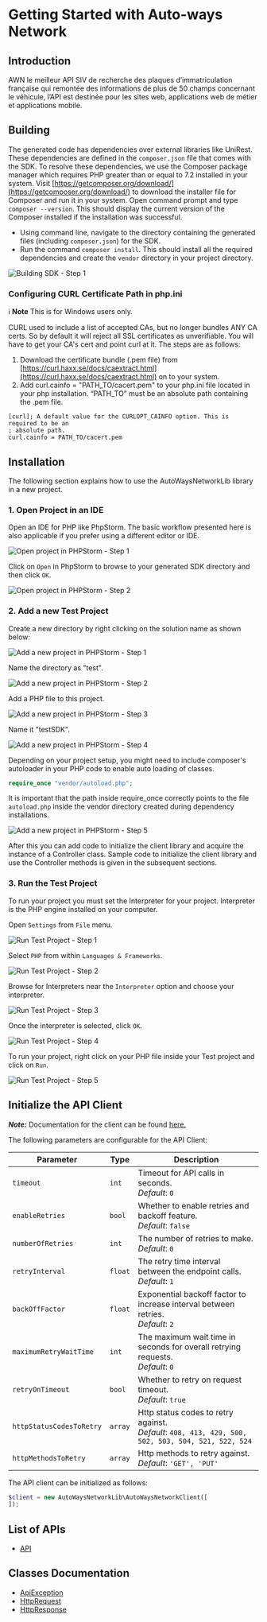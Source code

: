 
# Getting Started with Auto-ways Network

## Introduction

AWN le meilleur API SIV de recherche des plaques d’immatriculation française qui remontée des informations de plus de 50 champs concernant le véhicule, l’API est destinée pour les sites web, applications web de métier et applications mobile.

## Building

The generated code has dependencies over external libraries like UniRest. These dependencies are defined in the `composer.json` file that comes with the SDK. To resolve these dependencies, we use the Composer package manager which requires PHP greater than or equal to 7.2 installed in your system. Visit [https://getcomposer.org/download/](https://getcomposer.org/download/) to download the installer file for Composer and run it in your system. Open command prompt and type `composer --version`. This should display the current version of the Composer installed if the installation was successful.

* Using command line, navigate to the directory containing the generated files (including `composer.json`) for the SDK.
* Run the command `composer install`. This should install all the required dependencies and create the `vendor` directory in your project directory.

![Building SDK - Step 1](https://apidocs.io/illustration/php?workspaceFolder=AutoWaysNetwork&step=installDependencies)

### Configuring CURL Certificate Path in php.ini

:information_source: **Note** This is for Windows users only.

CURL used to include a list of accepted CAs, but no longer bundles ANY CA certs. So by default it will reject all SSL certificates as unverifiable. You will have to get your CA's cert and point curl at it. The steps are as follows:

1. Download the certificate bundle (.pem file) from [https://curl.haxx.se/docs/caextract.html](https://curl.haxx.se/docs/caextract.html) on to your system.
2. Add curl.cainfo = "PATH_TO/cacert.pem" to your php.ini file located in your php installation. “PATH_TO” must be an absolute path containing the .pem file.

```
[curl]; A default value for the CURLOPT_CAINFO option. This is required to be an
; absolute path.
curl.cainfo = PATH_TO/cacert.pem
```

## Installation

The following section explains how to use the AutoWaysNetworkLib library in a new project.

### 1. Open Project in an IDE

Open an IDE for PHP like PhpStorm. The basic workflow presented here is also applicable if you prefer using a different editor or IDE.

![Open project in PHPStorm - Step 1](https://apidocs.io/illustration/php?workspaceFolder=AutoWaysNetwork&step=openIDE)

Click on `Open` in PhpStorm to browse to your generated SDK directory and then click `OK`.

![Open project in PHPStorm - Step 2](https://apidocs.io/illustration/php?workspaceFolder=AutoWaysNetwork&step=openProject0)

### 2. Add a new Test Project

Create a new directory by right clicking on the solution name as shown below:

![Add a new project in PHPStorm - Step 1](https://apidocs.io/illustration/php?workspaceFolder=AutoWaysNetwork&step=createDirectory)

Name the directory as "test".

![Add a new project in PHPStorm - Step 2](https://apidocs.io/illustration/php?workspaceFolder=AutoWaysNetwork&step=nameDirectory)

Add a PHP file to this project.

![Add a new project in PHPStorm - Step 3](https://apidocs.io/illustration/php?workspaceFolder=AutoWaysNetwork&step=createFile)

Name it "testSDK".

![Add a new project in PHPStorm - Step 4](https://apidocs.io/illustration/php?workspaceFolder=AutoWaysNetwork&step=nameFile)

Depending on your project setup, you might need to include composer's autoloader in your PHP code to enable auto loading of classes.

```php
require_once "vendor/autoload.php";
```

It is important that the path inside require_once correctly points to the file `autoload.php` inside the vendor directory created during dependency installations.

![Add a new project in PHPStorm - Step 5](https://apidocs.io/illustration/php?workspaceFolder=AutoWaysNetwork&step=projectFiles)

After this you can add code to initialize the client library and acquire the instance of a Controller class. Sample code to initialize the client library and use the Controller methods is given in the subsequent sections.

### 3. Run the Test Project

To run your project you must set the Interpreter for your project. Interpreter is the PHP engine installed on your computer.

Open `Settings` from `File` menu.

![Run Test Project - Step 1](https://apidocs.io/illustration/php?workspaceFolder=AutoWaysNetwork&step=openSettings)

Select `PHP` from within `Languages & Frameworks`.

![Run Test Project - Step 2](https://apidocs.io/illustration/php?workspaceFolder=AutoWaysNetwork&step=setInterpreter0)

Browse for Interpreters near the `Interpreter` option and choose your interpreter.

![Run Test Project - Step 3](https://apidocs.io/illustration/php?workspaceFolder=AutoWaysNetwork&step=setInterpreter1)

Once the interpreter is selected, click `OK`.

![Run Test Project - Step 4](https://apidocs.io/illustration/php?workspaceFolder=AutoWaysNetwork&step=setInterpreter2)

To run your project, right click on your PHP file inside your Test project and click on `Run`.

![Run Test Project - Step 5](https://apidocs.io/illustration/php?workspaceFolder=AutoWaysNetwork&step=runProject)

## Initialize the API Client

**_Note:_** Documentation for the client can be found [here.](doc/client.md)

The following parameters are configurable for the API Client:

| Parameter | Type | Description |
|  --- | --- | --- |
| `timeout` | `int` | Timeout for API calls in seconds.<br>*Default*: `0` |
| `enableRetries` | `bool` | Whether to enable retries and backoff feature.<br>*Default*: `false` |
| `numberOfRetries` | `int` | The number of retries to make.<br>*Default*: `0` |
| `retryInterval` | `float` | The retry time interval between the endpoint calls.<br>*Default*: `1` |
| `backOffFactor` | `float` | Exponential backoff factor to increase interval between retries.<br>*Default*: `2` |
| `maximumRetryWaitTime` | `int` | The maximum wait time in seconds for overall retrying requests.<br>*Default*: `0` |
| `retryOnTimeout` | `bool` | Whether to retry on request timeout.<br>*Default*: `true` |
| `httpStatusCodesToRetry` | `array` | Http status codes to retry against.<br>*Default*: `408, 413, 429, 500, 502, 503, 504, 521, 522, 524` |
| `httpMethodsToRetry` | `array` | Http methods to retry against.<br>*Default*: `'GET', 'PUT'` |

The API client can be initialized as follows:

```php
$client = new AutoWaysNetworkLib\AutoWaysNetworkClient([
]);
```

## List of APIs

* [API](doc/controllers/api.md)

## Classes Documentation

* [ApiException](doc/api-exception.md)
* [HttpRequest](doc/http-request.md)
* [HttpResponse](doc/http-response.md)

